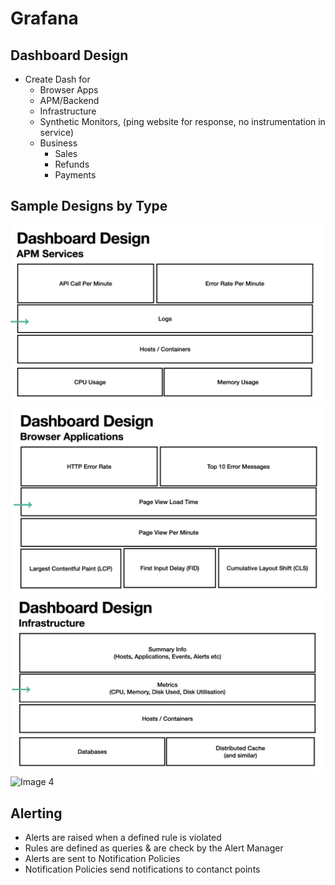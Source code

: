 # Grafana

## Dashboard Design

- Create Dash for
  - Browser Apps
  - APM/Backend
  - Infrastructure
  - Synthetic Monitors, (ping website for response, no instrumentation in service)
  - Business
    - Sales
    - Refunds
    - Payments


## Sample Designs by Type 
![Image 1](./media/backend.png)
![Image 2](./media/browser.png)
![Image 3](./media/infrastructure.png)
![Image 4](./media/)

## Alerting

- Alerts are raised when a defined rule is violated
- Rules are defined as queries & are check by the Alert Manager
- Alerts are sent to Notification Policies
- Notification Policies send notifications to contanct points